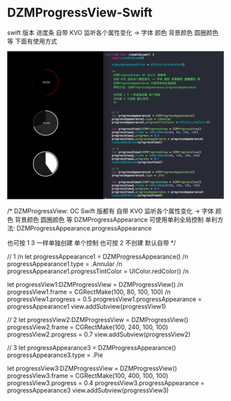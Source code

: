# DZMProgressView-Swift

swift 版本 进度条 自带 KVO 监听各个属性变化 -> 字体 颜色 背景颜色 圆圈颜色 等
下面有使用方式

![CarouselView in action](icon.png)

/*
DZMProgressView: OC Swift 版都有
自带 KVO 监听各个属性变化 -> 字体 颜色 背景颜色 圆圈颜色 等
DZMProgressAppearance 可使用单利全局控制
单利方法: DZMProgressAppearance.progressAppearance

也可按 1 3 一样单独创建 单个控制 
也可按 2 不创建 默认自带
*/

// 1 /n
let progressAppearance1 = DZMProgressAppearance() /n
progressAppearance1.type = .Annular /n
progressAppearance1.progressTintColor = UIColor.redColor() /n

let progressView1:DZMProgressView = DZMProgressView() /n
progressView1.frame = CGRectMake(100, 80, 100, 100) /n
progressView1.progress = 0.5 
progressView1.progressAppearance = progressAppearance1 
view.addSubview(progressView1) 

// 2
let progressView2:DZMProgressView = DZMProgressView()
progressView2.frame = CGRectMake(100, 240, 100, 100)
progressView2.progress = 0.7
view.addSubview(progressView2)

// 3
let progressAppearance3 = DZMProgressAppearance()
progressAppearance3.type = .Pie

let progressView3:DZMProgressView = DZMProgressView()
progressView3.frame = CGRectMake(100, 400, 100, 100)
progressView3.progress = 0.4
progressView3.progressAppearance = progressAppearance3
view.addSubview(progressView3)